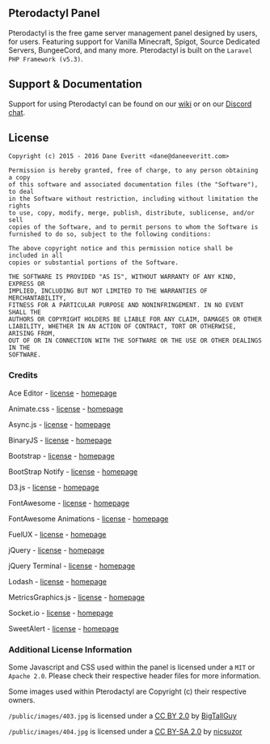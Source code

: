 ## Pterodactyl Panel
Pterodactyl is the free game server management panel designed by users, for users. Featuring support for Vanilla Minecraft, Spigot, Source Dedicated Servers, BungeeCord, and many more. Pterodactyl is built on the `Laravel PHP Framework (v5.3)`.

## Support & Documentation
Support for using Pterodactyl can be found on our [wiki](https://github.com/Pterodactyl/Panel/wiki) or on our [Discord chat](https://discord.gg/0gYt8oU8QOkDhKLS).

## License
```
Copyright (c) 2015 - 2016 Dane Everitt <dane@daneeveritt.com>

Permission is hereby granted, free of charge, to any person obtaining a copy
of this software and associated documentation files (the "Software"), to deal
in the Software without restriction, including without limitation the rights
to use, copy, modify, merge, publish, distribute, sublicense, and/or sell
copies of the Software, and to permit persons to whom the Software is
furnished to do so, subject to the following conditions:

The above copyright notice and this permission notice shall be included in all
copies or substantial portions of the Software.

THE SOFTWARE IS PROVIDED "AS IS", WITHOUT WARRANTY OF ANY KIND, EXPRESS OR
IMPLIED, INCLUDING BUT NOT LIMITED TO THE WARRANTIES OF MERCHANTABILITY,
FITNESS FOR A PARTICULAR PURPOSE AND NONINFRINGEMENT. IN NO EVENT SHALL THE
AUTHORS OR COPYRIGHT HOLDERS BE LIABLE FOR ANY CLAIM, DAMAGES OR OTHER
LIABILITY, WHETHER IN AN ACTION OF CONTRACT, TORT OR OTHERWISE, ARISING FROM,
OUT OF OR IN CONNECTION WITH THE SOFTWARE OR THE USE OR OTHER DEALINGS IN THE
SOFTWARE.
```

### Credits
Ace Editor - [license](https://github.com/ajaxorg/ace/blob/master/LICENSE) - [homepage](https://ace.c9.io)

Animate.css - [license](https://github.com/daneden/animate.css/blob/master/LICENSE) - [homepage](http://daneden.github.io/animate.css/)

Async.js - [license](https://github.com/caolan/async/blob/master/LICENSE) - [homepage](https://github.com/caolan/async/)

BinaryJS - [license](https://github.com/binaryjs/binaryjs/blob/master/LICENSE) - [homepage](http://binaryjs.com)

Bootstrap - [license](https://github.com/twbs/bootstrap/blob/master/LICENSE) - [homepage](http://getbootstrap.com)

BootStrap Notify - [license](https://github.com/mouse0270/bootstrap-notify/blob/master/LICENSE) - [homepage](http://bootstrap-notify.remabledesigns.com)

D3.js - [license](https://github.com/mbostock/d3/blob/master/LICENSE) - [homepage](https://d3js.org/)

FontAwesome - [license](http://fontawesome.io/license/) - [homepage](http://fontawesome.io)

FontAwesome Animations - [license](https://github.com/l-lin/font-awesome-animation#license) - [homepage](https://github.com/l-lin/font-awesome-animation)

FuelUX - [license](https://github.com/ExactTarget/fuelux/blob/master/LICENSE) - [homepage](http://getfuelux.com)

jQuery - [license](https://github.com/jquery/jquery/blob/master/LICENSE.txt) - [homepage](http://jquery.com)

jQuery Terminal - [license](https://github.com/jcubic/jquery.terminal/blob/master/LICENSE) - [homepage](http://terminal.jcubic.pl)

Lodash - [license](https://github.com/lodash/lodash/blob/master/LICENSE) - [homepage](https://lodash.com/)

MetricsGraphics.js - [license](https://github.com/mozilla/metrics-graphics/blob/master/LICENSE) - [homepage](http://metricsgraphicsjs.org/)

Socket.io - [license](https://github.com/socketio/socket.io/blob/master/LICENSE) - [homepage](http://socket.io)

SweetAlert - [license](https://github.com/t4t5/sweetalert/blob/master/LICENSE) - [homepage](http://t4t5.github.io/sweetalert/)

### Additional License Information
Some Javascript and CSS used within the panel is licensed under a `MIT` or `Apache 2.0`. Please check their respective header files for more information.

Some images used within Pterodactyl are Copyright (c) their respective owners.

`/public/images/403.jpg` is licensed under a [CC BY 2.0](http://creativecommons.org/licenses/by/2.0/) by [BigTallGuy](http://flickr.com/photos/bigtallguy/)

`/public/images/404.jpg` is licensed under a [CC BY-SA 2.0](http://creativecommons.org/licenses/by-sa/2.0/) by [nicsuzor](http://flickr.com/photos/nicsuzor/)
